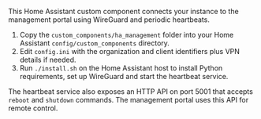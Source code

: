 This Home Assistant custom component connects your instance to the management portal using WireGuard and periodic heartbeats.

1. Copy the `custom_components/ha_management` folder into your Home Assistant `config/custom_components` directory.
2. Edit `config.ini` with the organization and client identifiers plus VPN details if needed.
3. Run `./install.sh` on the Home Assistant host to install Python requirements, set up WireGuard and start the heartbeat service.

The heartbeat service also exposes an HTTP API on port 5001 that accepts `reboot` and `shutdown` commands. The management portal uses this API for remote control.
